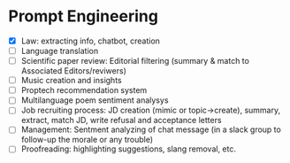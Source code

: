 # Prompt Engineering

- [x] Law: extracting info, chatbot, creation
- [ ] Language translation
- [ ] Scientific paper review: Editorial filtering (summary & match to Associated Editors/reviwers)
- [ ] Music creation and insights
- [ ] Proptech recommendation system
- [ ] Multilanguage poem sentiment analysys
- [ ] Job recruiting process: JD creation (mimic or topic->create), summary, extract, match JD, write refusal and acceptance letters
- [ ] Management: Sentment analyzing of chat message (in a slack group to follow-up the morale or any trouble)
- [ ] Proofreading: highlighting suggestions, slang removal, etc.
